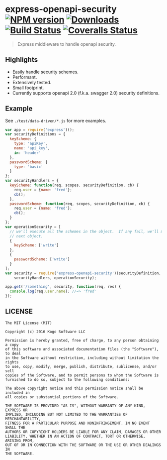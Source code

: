# express-openapi-security [![NPM version][npm-image]][npm-url] [![Downloads][downloads-image]][npm-url] [![Build Status][travis-image]][travis-url] [![Coveralls Status][coveralls-image]][coveralls-url]
> Express middleware to handle openapi security.

## Highlights

* Easily handle security schemes.
* Performant.
* Extensively tested.
* Small footprint.
* Currently supports openapi 2.0 (f.k.a. swagger 2.0) security definitions.

## Example

See `./test/data-driven/*.js` for more examples.

```javascript
var app = require('express')();
var securityDefinitions = {
  keyScheme: {
    type: 'apiKey',
    name: 'api_key',
    in: 'header'
  },
  passwordScheme: {
    type: 'basic'
  }
};
var securityHandlers = {
  keyScheme: function(req, scopes, securityDefinition, cb) {
    req.user = {name: 'fred'};
    cb();
  },
  passwordScheme: function(req, scopes, securityDefinition, cb) {
    req.user = {name: 'fred'};
    cb();
  }
};
var operationSecurity = [
  // we'll execute all the schemes in the object.  If any fail, we'll move to the
  // next object.
  {
    keyScheme: ['write']
  },
  {
    passwordScheme: ['write']
  }
];
var security = require('express-openapi-security')(securityDefinition,
    securityHandlers, operationSecurity);

app.get('/something', security, function(req, res) {
  console.log(req.user.name); //=> 'fred'
});
```

## LICENSE
``````
The MIT License (MIT)

Copyright (c) 2016 Kogo Software LLC

Permission is hereby granted, free of charge, to any person obtaining a copy
of this software and associated documentation files (the "Software"), to deal
in the Software without restriction, including without limitation the rights
to use, copy, modify, merge, publish, distribute, sublicense, and/or sell
copies of the Software, and to permit persons to whom the Software is
furnished to do so, subject to the following conditions:

The above copyright notice and this permission notice shall be included in
all copies or substantial portions of the Software.

THE SOFTWARE IS PROVIDED "AS IS", WITHOUT WARRANTY OF ANY KIND, EXPRESS OR
IMPLIED, INCLUDING BUT NOT LIMITED TO THE WARRANTIES OF MERCHANTABILITY,
FITNESS FOR A PARTICULAR PURPOSE AND NONINFRINGEMENT. IN NO EVENT SHALL THE
AUTHORS OR COPYRIGHT HOLDERS BE LIABLE FOR ANY CLAIM, DAMAGES OR OTHER
LIABILITY, WHETHER IN AN ACTION OF CONTRACT, TORT OR OTHERWISE, ARISING FROM,
OUT OF OR IN CONNECTION WITH THE SOFTWARE OR THE USE OR OTHER DEALINGS IN
THE SOFTWARE.
``````

[downloads-image]: http://img.shields.io/npm/dm/express-openapi-security.svg
[npm-url]: https://npmjs.org/package/express-openapi-security
[npm-image]: http://img.shields.io/npm/v/express-openapi-security.svg

[travis-url]: https://travis-ci.org/kogosoftwarellc/express-openapi-security
[travis-image]: http://img.shields.io/travis/kogosoftwarellc/express-openapi-security.svg

[coveralls-url]: https://coveralls.io/r/kogosoftwarellc/express-openapi-security
[coveralls-image]: http://img.shields.io/coveralls/kogosoftwarellc/express-openapi-security/master.svg

